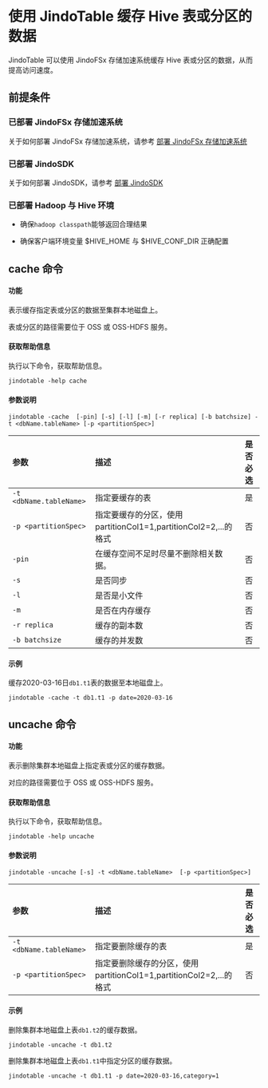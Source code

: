 # 使用 JindoTable 缓存 Hive 表或分区的数据

JindoTable 可以使用 JindoFSx 存储加速系统缓存 Hive 表或分区的数据，从而提高访问速度。

## 前提条件
### 已部署 JindoFSx 存储加速系统

关于如何部署 JindoFSx 存储加速系统，请参考 [部署 JindoFSx 存储加速系统](/docs/user/4.x/4.6.x/4.6.7/jindofsx/deploy/deploy_jindofsx.md)

### 已部署 JindoSDK

关于如何部署 JindoSDK，请参考 [部署 JindoSDK](/docs/user/4.x/4.6.x/4.6.7/jindofsx/deploy/deploy_jindosdk.md)

### 已部署 Hadoop 与 Hive 环境

* 确保`hadoop classpath`能够返回合理结果

* 确保客户端环境变量 $HIVE_HOME 与 $HIVE_CONF_DIR 正确配置

## cache 命令

#### 功能

表示缓存指定表或分区的数据至集群本地磁盘上。

表或分区的路径需要位于 OSS 或 OSS-HDFS 服务。

#### 获取帮助信息

执行以下命令，获取帮助信息。

```
jindotable -help cache
```

#### 参数说明

```
jindotable -cache  [-pin] [-s] [-l] [-m] [-r replica] [-b batchsize] -t <dbName.tableName> [-p <partitionSpec>]
```

| 参数 | 描述 | 是否必选 |
| :--- | :--- | :--- |
| `-t <dbName.tableName>` | 指定要缓存的表 | 是 |
| `-p <partitionSpec>` | 指定要缓存的分区，使用partitionCol1=1,partitionCol2=2,...的格式 | 否 |
| `-pin` | 在缓存空间不足时尽量不删除相关数据。 | 否 |
| `-s` | 是否同步 | 否 |
| `-l` | 是否是小文件 | 否 |
| `-m` | 是否在内存缓存 | 否 |
| `-r replica` | 缓存的副本数 | 否 |
| `-b batchsize` | 缓存的并发数 | 否 |

#### 示例

缓存2020-03-16日`db1.t1`表的数据至本地磁盘上。
```
jindotable -cache -t db1.t1 -p date=2020-03-16
```

## uncache 命令

#### 功能

表示删除集群本地磁盘上指定表或分区的缓存数据。

对应的路径需要位于 OSS 或 OSS-HDFS 服务。

#### 获取帮助信息

执行以下命令，获取帮助信息。

```
jindotable -help uncache
```

#### 参数说明

```
jindotable -uncache [-s] -t <dbName.tableName>  [-p <partitionSpec>]
```

| 参数 | 描述 | 是否必选 |
| :--- | :--- | :--- |
| `-t <dbName.tableName>` | 指定要删除缓存的表 | 是 |
| `-p <partitionSpec>` | 指定要删除缓存的分区，使用partitionCol1=1,partitionCol2=2,...的格式 | 否 |

#### 示例

删除集群本地磁盘上表`db1.t2`的缓存数据。
```
jindotable -uncache -t db1.t2
```
删除集群本地磁盘上表`db1.t1`中指定分区的缓存数据。
```
jindotable -uncache -t db1.t1 -p date=2020-03-16,category=1
```